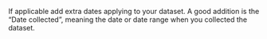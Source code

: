 If applicable add extra dates applying to your dataset. A good addition is the “Date collected”, meaning the date or date range when you collected the dataset.